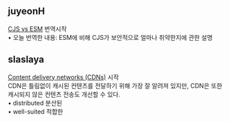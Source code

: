 <h2>juyeonH</h2><a href="https://www.notion.so/study66/CJS-vs-ESM-b3c54008f82f4d5ab51fbdcb215e5ac8?pvs=4#dbd99fccbff44b878ebb94c7f0eb88cd">CJS vs ESM</a> 번역시작<br>• 오늘 번역한 내용: ESM에 비해 CJS가 보안적으로 얼마나 취약한지에 관한 설명<h2>slaslaya</h2><a href="https://www.notion.so/study66/Content-delivery-networks-CDNs-8da10767f0b8488f8bf89454479c6ba6">Content delivery networks (CDNs)</a> 시작<br>CDN은 틀림없이 캐시된 컨텐츠를 전달하기 위해 가장 잘 알려져 있지만, CDN은 또한 캐시되지 않은 컨텐츠 전송도 개선할 수 있다.<br>• distributed 분산된<br>• well-suited 적합한<br>
